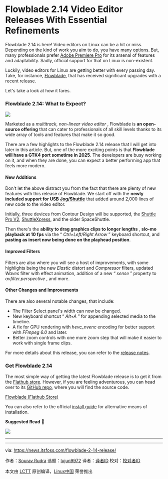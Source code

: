 [#]: subject: "Flowblade 2.14 Video Editor Releases With Essential Refinements"
[#]: via: "https://news.itsfoss.com/flowblade-2-14-release/"
[#]: author: "Sourav Rudra https://news.itsfoss.com/author/sourav/"
[#]: collector: "lujun9972/lctt-scripts-1705972010"
[#]: translator: " "
[#]: reviewer: " "
[#]: publisher: " "
[#]: url: " "

Flowblade 2.14 Video Editor Releases With Essential Refinements
======
Flowblade 2.14 is here!
Video editors on Linux can be a hit or miss. Depending on the kind of work you aim to do, you have [many options][1]. But, many professionals prefer [Adobe Premiere Pro][2] for its arsenal of features and adaptability. Sadly, official support for that on Linux is non-existent.

Luckily, video editors for Linux are getting better with every passing day. Take, for instance, [Flowblade][3], that has received significant upgrades with a recent release.

Let's take a look at how it fares.

### Flowblade 2.14: What to Expect?

![][4]

Marketed as a _multitrack, non-linear video editor_ , Flowblade is **an open-source offering** that can cater to professionals of all skill levels thanks to its wide array of tools and features that make it so good.

There are a few highlights to the Flowblade 2.14 release that I will get into later in this article. But, one of the more exciting points is that **Flowblade will have a GTK4 port sometime in 2025**. The developers are busy working on it, and when they are done, you can expect a better performing app that feels more modern.

#### New Additions

Don't let the above distract you from the fact that there are plenty of new features with this release of Flowblade. We start off with the **newly included support for USB** [**Jog/Shuttle**][5] that added around 2,000 lines of new code to the video editor.

Initially, three devices from Contour Design will be supported, the [Shuttle Pro V2][6], [ShuttleXpress][7], and the older SpaceShuttle.

Then there's the **ability to drag graphics clips to longer lengths** , **slo-mo playback at 10 fps** via the “ _Ctrl+Left/Right Arrow_ ” keyboard shortcut, and **pasting as insert now being done on the playhead position**.

#### Improved Filters

Filters are also where you will see a host of improvements, with some highlights being the new _Elastic_ distort and _Compressor_ filters, updated _Waves_ filter with effect animation, addition of a new “ _sense_ ” property to _avfilter.perspective_ , and more.

#### Other Changes and Improvements

There are also several notable changes, that include:

  * The Filter Select panel's width can now be changed.
  * New keyboard shortcut “ _Alt+A_ ” for appending selected media to the timeline.
  * A fix for GPU rendering with _hevc_nvenc_ encoding for better support with _FFmpeg 6.0_ and later.
  * Better zoom controls with one more zoom step that will make it easier to work with single frame clips.



For more details about this release, you can refer to the [release notes][8].

### Get Flowblade 2.14

The most simple way of getting the latest Flowblade release is to get it from the [Flathub store][9]. However, if you are feeling adventurous, you can head over to its [GitHub repo][10], where you will find the source code.

[Flowblade (Flathub Store)][9]

You can also refer to the official [install guide][11] for alternative means of installation.

**Suggested Read** 📖

![][12]

* * *

--------------------------------------------------------------------------------

via: https://news.itsfoss.com/flowblade-2-14-release/

作者：[Sourav Rudra][a]
选题：[lujun9972][b]
译者：[译者ID](https://github.com/译者ID)
校对：[校对者ID](https://github.com/校对者ID)

本文由 [LCTT](https://github.com/LCTT/TranslateProject) 原创编译，[Linux中国](https://linux.cn/) 荣誉推出

[a]: https://news.itsfoss.com/author/sourav/
[b]: https://github.com/lujun9972
[1]: https://itsfoss.com/best-video-editing-software-linux/
[2]: https://www.adobe.com/products/premiere.html
[3]: https://jliljebl.github.io/flowblade/
[4]: https://news.itsfoss.com/content/images/2024/04/Flowblade-2.14.png
[5]: https://en.wikipedia.org/wiki/Jog_dial
[6]: https://contourdesign.com/products/shuttle-pro-v2
[7]: https://contourdesign.com/products/shuttle-xpress
[8]: https://github.com/jliljebl/flowblade/blob/master/flowblade-trunk/docs/RELEASE_NOTES.md
[9]: https://flathub.org/apps/io.github.jliljebl.Flowblade
[10]: https://github.com/jliljebl/flowblade
[11]: https://github.com/jliljebl/flowblade/blob/master/flowblade-trunk/docs/INSTALLING.md
[12]: https://itsfoss.com/content/images/size/w256h256/2022/12/android-chrome-192x192.png
